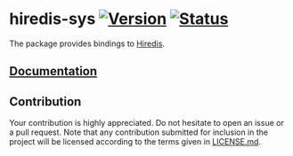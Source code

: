 # hiredis-sys [![Version][version-img]][version-url] [![Status][status-img]][status-url]

The package provides bindings to [Hiredis][1].

## [Documentation][doc]

## Contribution

Your contribution is highly appreciated. Do not hesitate to open an issue or a
pull request. Note that any contribution submitted for inclusion in the project
will be licensed according to the terms given in [LICENSE.md](LICENSE.md).

[1]: https://github.com/redis/hiredis

[doc]: https://stainless-steel.github.io/hiredis-sys
[status-img]: https://travis-ci.org/stainless-steel/hiredis-sys.svg?branch=master
[status-url]: https://travis-ci.org/stainless-steel/hiredis-sys
[version-img]: https://img.shields.io/crates/v/hiredis-sys.svg
[version-url]: https://crates.io/crates/hiredis-sys
